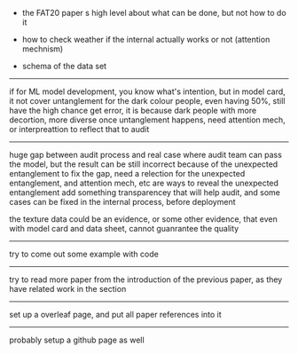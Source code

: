 - the FAT20 paper s high level about what can be done, but not how to do it

- how to check weather if the internal actually works or not (attention mechnism)

- schema of the data set

---

if for ML model development, you know what's intention, but in model card, it not cover untanglement
for the dark colour people, even having 50%, still have the high chance get error, it is because dark people with more decortion, more diverse
once untanglement happens, need attention mech, or interpreattion to reflect that to audit

---

huge gap between audit process and real case
where audit team can pass the model, but the result can be still incorrect because of the unexpected entanglement
to fix the gap, need a relection for the unexpected entanglement, and attention mech, etc are ways to reveal the unexpected entanglement
add something transparencey that will help audit, and some cases can be fixed in the internal process, before deployment

the texture data could be an evidence, or some other evidence, that even with model card and data sheet, cannot guanrantee the quality

---

try to come out some example with code

---

try to read more paper from the introduction of the previous paper, as they have related work in the section

---

set up a overleaf page, and put all paper references into it

---

probably setup a github page as well

